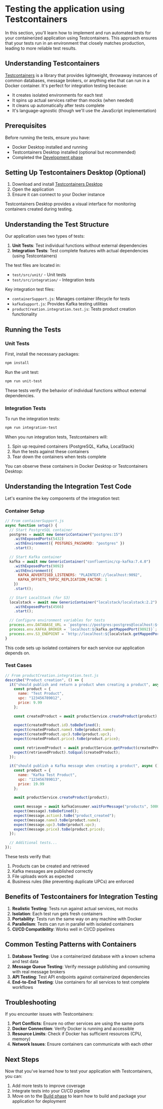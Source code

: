 # Testing the application using Testcontainers

In this section, you'll learn how to implement and run automated tests for your containerized application using Testcontainers. This approach ensures that your tests run in an environment that closely matches production, leading to more reliable test results.

## Understanding Testcontainers

[Testcontainers](https://testcontainers.com/) is a library that provides lightweight, throwaway instances of common databases, message brokers, or anything else that can run in a Docker container. It's perfect for integration testing because:

- It creates isolated environments for each test
- It spins up actual services rather than mocks (when needed)
- It cleans up automatically after tests complete
- It's language-agnostic (though we'll use the JavaScript implementation)

## Prerequisites

Before running the tests, ensure you have:

- Docker Desktop installed and running
- Testcontainers Desktop installed (optional but recommended)
- Completed the [Development phase](develop.md)

## Setting Up Testcontainers Desktop (Optional)

1. Download and install [Testcontainers Desktop](https://testcontainers.com/desktop/)
2. Open the application
3. Ensure it can connect to your Docker instance

Testcontainers Desktop provides a visual interface for monitoring containers created during testing.

## Understanding the Test Structure

Our application uses two types of tests:

1. **Unit Tests**: Test individual functions without external dependencies
2. **Integration Tests**: Test complete features with actual dependencies (using Testcontainers)

The test files are located in:
- `test/src/unit/` - Unit tests
- `test/src/integration/` - Integration tests

Key integration test files:
- `containerSupport.js`: Manages container lifecycle for tests
- `kafkaSupport.js`: Provides Kafka testing utilities
- `productCreation.integration.test.js`: Tests product creation functionality

## Running the Tests

### Unit Tests

First, install the necessary packages:

```bash
npm install
```


Run the unit test:

```bash
npm run unit-test
```

These tests verify the behavior of individual functions without external dependencies.

### Integration Tests

To run the integration tests:

```bash
npm run integration-test
```

When you run integration tests, Testcontainers will:
1. Spin up required containers (PostgreSQL, Kafka, LocalStack)
2. Run the tests against these containers
3. Tear down the containers when tests complete

You can observe these containers in Docker Desktop or Testcontainers Desktop:

## Understanding the Integration Test Code

Let's examine the key components of the integration test:

### Container Setup

```javascript
// From containerSupport.js
async function setup() {
  // Start PostgreSQL container
  postgres = await new GenericContainer("postgres:15")
    .withExposedPorts(5432)
    .withEnvironment({ POSTGRES_PASSWORD: "postgres" })
    .start();
  
  // Start Kafka container
  kafka = await new GenericContainer("confluentinc/cp-kafka:7.4.0")
    .withExposedPorts(9092)
    .withEnvironment({
      KAFKA_ADVERTISED_LISTENERS: "PLAINTEXT://localhost:9092",
      KAFKA_OFFSETS_TOPIC_REPLICATION_FACTOR: 1
    })
    .start();
  
  // Start LocalStack (for S3)
  localstack = await new GenericContainer("localstack/localstack:2.2")
    .withExposedPorts(4566)
    .start();
  
  // Configure environment variables for tests
  process.env.DATABASE_URL = `postgres://postgres:postgres@localhost:${postgres.getMappedPort(5432)}/postgres`;
  process.env.KAFKA_BROKER = `localhost:${kafka.getMappedPort(9092)}`;
  process.env.S3_ENDPOINT = `http://localhost:${localstack.getMappedPort(4566)}`;
}
```

This code sets up isolated containers for each service our application depends on.

### Test Cases

```javascript
// From productCreation.integration.test.js
describe("Product creation", () => {
  it("should publish and return a product when creating a product", async () => {
    const product = {
      name: "Test Product",
      upc: "123456789012",
      price: 9.99
    };
    
    const createdProduct = await productService.createProduct(product);
    
    expect(createdProduct.id).toBeDefined();
    expect(createdProduct.name).toBe(product.name);
    expect(createdProduct.upc).toBe(product.upc);
    expect(createdProduct.price).toBe(product.price);
    
    const retrievedProduct = await productService.getProduct(createdProduct.id);
    expect(retrievedProduct).toEqual(createdProduct);
  });
  
  it("should publish a Kafka message when creating a product", async () => {
    const product = {
      name: "Kafka Test Product",
      upc: "123456789013",
      price: 19.99
    };
    
    await productService.createProduct(product);
    
    const message = await kafkaConsumer.waitForMessage("products", 5000);
    expect(message).toBeDefined();
    expect(message.action).toBe("product_created");
    expect(message.name).toBe(product.name);
    expect(message.upc).toBe(product.upc);
    expect(message.price).toBe(product.price);
  });
  
  // Additional tests...
});
```

These tests verify that:
1. Products can be created and retrieved
2. Kafka messages are published correctly
3. File uploads work as expected
4. Business rules (like preventing duplicate UPCs) are enforced

## Benefits of Testcontainers for Integration Testing

1. **Realistic Testing**: Tests run against actual services, not mocks
2. **Isolation**: Each test run gets fresh containers
3. **Portability**: Tests run the same way on any machine with Docker
4. **Parallelism**: Tests can run in parallel with isolated containers
5. **CI/CD Compatibility**: Works well in CI/CD pipelines

## Common Testing Patterns with Containers

1. **Database Testing**: Use a containerized database with a known schema and test data
2. **Message Queue Testing**: Verify message publishing and consuming with real message brokers
3. **API Testing**: Test API endpoints against containerized dependencies
4. **End-to-End Testing**: Use containers for all services to test complete workflows

## Troubleshooting

If you encounter issues with Testcontainers:

1. **Port Conflicts**: Ensure no other services are using the same ports
2. **Docker Connection**: Verify Docker is running and accessible
3. **Resource Limits**: Check if Docker has sufficient resources (CPU, memory)
4. **Network Issues**: Ensure containers can communicate with each other

## Next Steps

Now that you've learned how to test your application with Testcontainers, you can:

1. Add more tests to improve coverage
2. Integrate tests into your CI/CD pipeline
3. Move on to the [Build phase](build.md) to learn how to build and package your application for deployment
